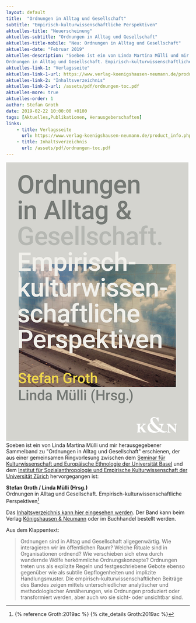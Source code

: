 ```yaml
---
layout: default
title:  "Ordnungen in Alltag und Gesellschaft"
subtitle: "Empirisch-kulturwissenschaftliche Perspektiven"
aktuelles-title: "Neuerscheinung"
aktuelles-subtitle: "Ordnungen in Alltag und Gesellschaft"
aktuelles-title-mobile: "Neu: Ordnungen in Alltag und Gesellschaft"
aktuelles-date: "Februar 2019"
aktuelles-description: "Soeben ist ein von Linda Martina Mülli und mir herausgegebener Sammelband erschienen: Stefan Groth / Linda Mülli (Hrsg.): 
Ordnungen in Alltag und Gesellschaft. Empirisch-kulturwissenschaftliche Perspektiven. Würzburg: Königshausen und Neumann."
aktuelles-link-1: "Verlagsseite"
aktuelles-link-1-url: https://www.verlag-koenigshausen-neumann.de/product_info.php/info/p9012_Ordnung-in-Alltag-und-Gesellschaft--Empirisch-kulturwissenschaftliche-Perspektiven.html
aktuelles-link-2: "Inhaltsverzeichnis"
aktuelles-link-2-url: /assets/pdf/ordnungen-toc.pdf
aktuelles-more: true
aktuelles-order: 1
author: Stefan Groth
date: 2019-02-22 10:00:00 +0100
tags: [Aktuelles,Publikationen, Herausgeberschaften]
links:
    - title: Verlagsseite
      url: https://www.verlag-koenigshausen-neumann.de/product_info.php/info/p9012_Ordnung-in-Alltag-und-Gesellschaft--Empirisch-kulturwissenschaftliche-Perspektiven.html
    - title: Inhaltsverzeichnis
      url: /assets/pdf/ordnungen-toc.pdf
---
```

![Cover Ordnungen](/assets/img/ordnungen-book.png "Cover Ordnungen")
Soeben ist ein von Linda Martina Mülli und mir herausgegebener Sammelband zu "Ordnungen in Alltag und Gesellschaft" erschienen, der aus einer gemeinsamen Ringvorlesung zwischen dem [Seminar für Kulturwissenschaft und Europäische Ethnologie der Universität Basel](https://kulturwissenschaft.philhist.unibas.ch/de/home/) und dem [Institut für Sozialanthropologie und Empirische Kulturwissenschaft der Universität Zürich](https://www.isek.uzh.ch/de/populärekulturen.html) hervorgegangen ist:

**Stefan Groth / Linda Mülli (Hrsg.)**  
Ordnungen in Alltag und Gesellschaft. Empirisch-kulturwissenschaftliche Perspektiven[^1]

Das [Inhaltsverzeichnis kann hier eingesehen werden](/assets/pdf/ordnungen-toc.pdf). Der Band kann beim Verlag [Königshausen & Neumann](https://www.verlag-koenigshausen-neumann.de/product_info.php/info/p9012_Ordnung-in-Alltag-und-Gesellschaft--Empirisch-kulturwissenschaftliche-Perspektiven.html) oder im Buchhandel bestellt werden.

Aus dem Klappentext:

> Ordnungen sind in Alltag und Gesellschaft allgegenwärtig. Wie interagieren wir im öffentlichen Raum? Welche Rituale sind in Organisationen ordnend? Wie verschieben sich etwa durch wandernde Wölfe herkömmliche Ordnungskonzepte? Ordnungen treten uns als explizite Regeln und festgeschriebene Gebote ebenso gegenüber wie als subtile Gepflogenheiten und implizite Handlungsmuster. Die empirisch-kulturwissenschaftlichen Beiträge des Bandes zeigen mittels unterschiedlicher analytischer und methodologischer Annäherungen, wie Ordnungen produziert oder transformiert werden, aber auch wo sie sicht- oder unsichtbar sind. 

[^1]: {% reference Groth:2019ac %} {% cite_details Groth:2019ac %}
